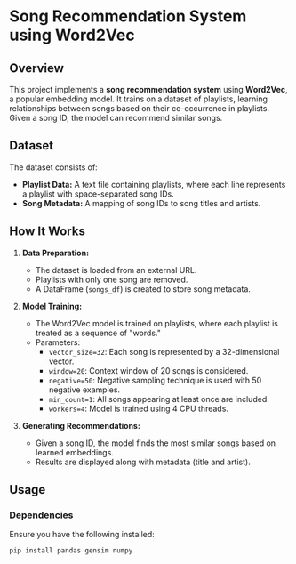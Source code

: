 # Song Recommendation System using Word2Vec

## Overview
This project implements a **song recommendation system** using **Word2Vec**, a popular embedding model. It trains on a dataset of playlists, learning relationships between songs based on their co-occurrence in playlists. Given a song ID, the model can recommend similar songs.

## Dataset
The dataset consists of:
- **Playlist Data:** A text file containing playlists, where each line represents a playlist with space-separated song IDs.
- **Song Metadata:** A mapping of song IDs to song titles and artists.

## How It Works
1. **Data Preparation:**
   - The dataset is loaded from an external URL.
   - Playlists with only one song are removed.
   - A DataFrame (`songs_df`) is created to store song metadata.

2. **Model Training:**
   - The Word2Vec model is trained on playlists, where each playlist is treated as a sequence of "words."
   - Parameters:
     - `vector_size=32`: Each song is represented by a 32-dimensional vector.
     - `window=20`: Context window of 20 songs is considered.
     - `negative=50`: Negative sampling technique is used with 50 negative examples.
     - `min_count=1`: All songs appearing at least once are included.
     - `workers=4`: Model is trained using 4 CPU threads.

3. **Generating Recommendations:**
   - Given a song ID, the model finds the most similar songs based on learned embeddings.
   - Results are displayed along with metadata (title and artist).

## Usage
### Dependencies
Ensure you have the following installed:
```bash
pip install pandas gensim numpy
